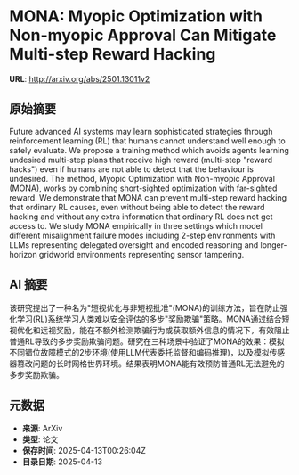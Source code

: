 # MONA: Myopic Optimization with Non-myopic Approval Can Mitigate Multi-step Reward Hacking

**URL**: http://arxiv.org/abs/2501.13011v2

## 原始摘要

Future advanced AI systems may learn sophisticated strategies through
reinforcement learning (RL) that humans cannot understand well enough to safely
evaluate. We propose a training method which avoids agents learning undesired
multi-step plans that receive high reward (multi-step "reward hacks") even if
humans are not able to detect that the behaviour is undesired. The method,
Myopic Optimization with Non-myopic Approval (MONA), works by combining
short-sighted optimization with far-sighted reward. We demonstrate that MONA
can prevent multi-step reward hacking that ordinary RL causes, even without
being able to detect the reward hacking and without any extra information that
ordinary RL does not get access to. We study MONA empirically in three settings
which model different misalignment failure modes including 2-step environments
with LLMs representing delegated oversight and encoded reasoning and
longer-horizon gridworld environments representing sensor tampering.


## AI 摘要

该研究提出了一种名为"短视优化与非短视批准"(MONA)的训练方法，旨在防止强化学习(RL)系统学习人类难以安全评估的多步"奖励欺骗"策略。MONA通过结合短视优化和远视奖励，能在不额外检测欺骗行为或获取额外信息的情况下，有效阻止普通RL导致的多步奖励欺骗问题。研究在三种场景中验证了MONA的效果：模拟不同错位故障模式的2步环境(使用LLM代表委托监督和编码推理)，以及模拟传感器篡改问题的长时网格世界环境。结果表明MONA能有效预防普通RL无法避免的多步奖励欺骗。

## 元数据

- **来源**: ArXiv
- **类型**: 论文
- **保存时间**: 2025-04-13T00:26:04Z
- **目录日期**: 2025-04-13
